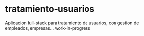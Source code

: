 # tratamiento-usuarios

Aplicacion full-stack para tratamiento de usuarios, con gestion de empleados, empresas... work-in-progress
